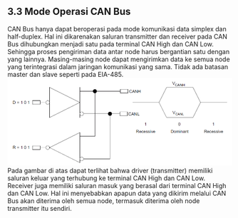 ## 3.3 Mode Operasi CAN Bus

CAN Bus hanya dapat beroperasi pada mode komunikasi data simplex dan half-duplex. Hal ini dikarenakan saluran transmitter dan receiver pada CAN Bus dihubungkan menjadi satu pada terminal CAN High dan CAN Low. Sehingga proses pengiriman data antar node harus bergantian satu dengan yang lainnya. Masing-masing node dapat mengirimkan data ke semua node yang terintegrasi dalam jaringan komunikasi yang sama. Tidak ada batasan master dan slave seperti pada EIA-485.   
![](/assets/2017-11-06_131514.png)Pada gambar di atas dapat terlihat bahwa driver \(transmitter\) memiliki saluran keluar yang terhubung ke terminal CAN High dan CAN Low. Receiver juga memiliki saluran masuk yang berasal dari terminal CAN High dan CAN Low. Hal ini menyebabkan apapun data yang dikirim melalui CAN Bus akan diterima oleh semua node, termasuk diterima oleh node transmitter itu sendiri.

